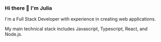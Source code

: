 ### Hi there 👋 I'm Julia

I'm a Full Stack Developer with experience in creating web applications.

My main technical stack includes Javascript, Typescript, React, and Node.js.
